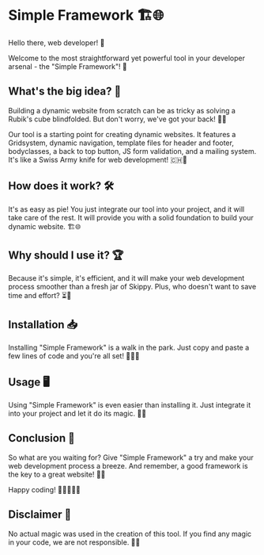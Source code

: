 # Simple Framework 🏗️🌐

Hello there, web developer! 👋

Welcome to the most straightforward yet powerful tool in your developer arsenal - the "Simple Framework"! 🎉

## What's the big idea? 🤔

Building a dynamic website from scratch can be as tricky as solving a Rubik's cube blindfolded. But don't worry, we've got your back! 🧩👀

Our tool is a starting point for creating dynamic websites. It features a Gridsystem, dynamic navigation, template files for header and footer, bodyclasses, a back to top button, JS form validation, and a mailing system. It's like a Swiss Army knife for web development! 🇨🇭🔪

## How does it work? 🛠️

It's as easy as pie! You just integrate our tool into your project, and it will take care of the rest. It will provide you with a solid foundation to build your dynamic website. 🏗️🌐

## Why should I use it? 🏆

Because it's simple, it's efficient, and it will make your web development process smoother than a fresh jar of Skippy. Plus, who doesn't want to save time and effort? ⏳💪

## Installation 📥

Installing "Simple Framework" is a walk in the park. Just copy and paste a few lines of code and you're all set! 🌳🚶‍♂️

## Usage 🖥️

Using "Simple Framework" is even easier than installing it. Just integrate it into your project and let it do its magic. 🧙‍♂️

## Conclusion 🏁

So what are you waiting for? Give "Simple Framework" a try and make your web development process a breeze. And remember, a good framework is the key to a great website! 🔑🌐

Happy coding! 🎉👩‍💻👨‍💻

## Disclaimer 🚨

No actual magic was used in the creation of this tool. If you find any magic in your code, we are not responsible. 🎩🐇
